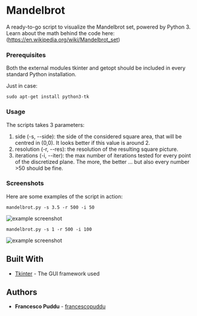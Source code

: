 # Mandelbrot

A ready-to-go script to visualize the Mandelbrot set, powered by Python 3. 
Learn about the math behind the code here: (https://en.wikipedia.org/wiki/Mandelbrot_set)

### Prerequisites
Both the external modules tkinter and getopt should be included in every standard Python installation.

Just in case:
```
sudo apt-get install python3-tk
```

### Usage
The scripts takes 3 parameters:
1. side (-s, --side): the side of the considered square area, that will be centred in (0,0). It looks better if this value is around 2. 
2. resolution (-r, --res): the resolution of the resulting square picture. 
3. iterations (-i, --iter): the max number of iterations tested for every point of the discretized plane. The more, the better ... but also every number >50 should be fine.


### Screenshots
Here are some examples of the script in action: 

```
mandelbrot.py -s 3.5 -r 500 -i 50
```
![example screenshot](https://i.imgur.com/1GbS5BB.png)



```
mandelbrot.py -s 1 -r 500 -i 100
```
![example screenshot](https://i.imgur.com/TPxfUpS.png)


## Built With

* [Tkinter](https://docs.python.org/2/library/tkinter.html) - The GUI framework used

## Authors

* **Francesco Puddu** - [francescopuddu](https://github.com/francescopuddu)
